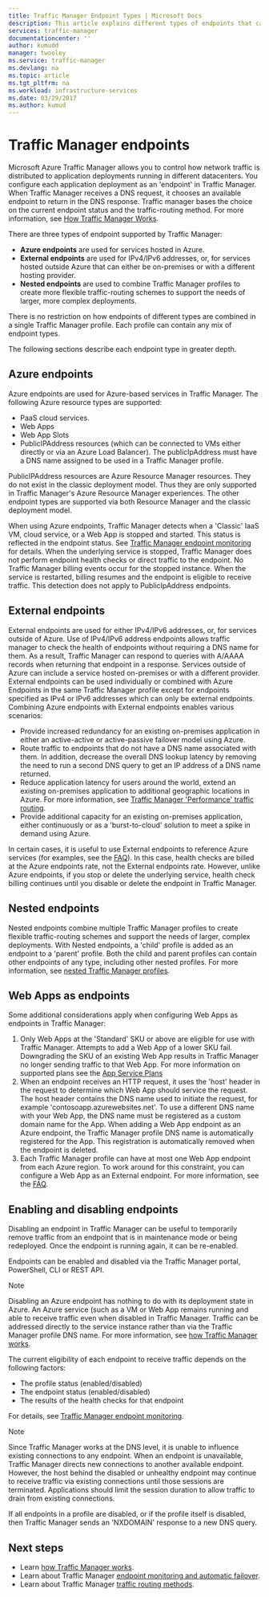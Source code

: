 ```yaml
---
title: Traffic Manager Endpoint Types | Microsoft Docs
description: This article explains different types of endpoints that can be used with Azure Traffic Manager
services: traffic-manager
documentationcenter: ''
author: kumudd
manager: twooley
ms.service: traffic-manager
ms.devlang: na
ms.topic: article
ms.tgt_pltfrm: na
ms.workload: infrastructure-services
ms.date: 03/29/2017
ms.author: kumud
---
```


# Traffic Manager endpoints
Microsoft Azure Traffic Manager allows you to control how network traffic is distributed to application deployments running in different datacenters. You configure each application deployment as an 'endpoint' in Traffic Manager. When Traffic Manager receives a DNS request, it chooses an available endpoint to return in the DNS response. Traffic manager bases the choice on the current endpoint status and the traffic-routing method. For more information, see [How Traffic Manager Works](traffic-manager-how-it-works.md).

There are three types of endpoint supported by Traffic Manager:
* **Azure endpoints** are used for services hosted in Azure.
* **External endpoints** are used for IPv4/IPv6 addresses, or, for services hosted outside Azure that can either be on-premises or with a different hosting provider.
* **Nested endpoints** are used to combine Traffic Manager profiles to create more flexible traffic-routing schemes to support the needs of larger, more complex deployments.

There is no restriction on how endpoints of different types are combined in a single Traffic Manager profile. Each profile can contain any mix of endpoint types.

The following sections describe each endpoint type in greater depth.

## Azure endpoints

Azure endpoints are used for Azure-based services in Traffic Manager. The following Azure resource types are supported:

* PaaS cloud services.
* Web Apps
* Web App Slots
* PublicIPAddress resources (which can be connected to VMs either directly or via an Azure Load Balancer). The publicIpAddress must have a DNS name assigned to be used in a Traffic Manager profile.

PublicIPAddress resources are Azure Resource Manager resources. They do not exist in the classic deployment model. Thus they are only supported in Traffic Manager's Azure Resource Manager experiences. The other endpoint types are supported via both Resource Manager and the classic deployment model.

When using Azure endpoints, Traffic Manager detects when a 'Classic' IaaS VM, cloud service, or a Web App is stopped and started. This status is reflected in the endpoint status. See [Traffic Manager endpoint monitoring](traffic-manager-monitoring.md#endpoint-and-profile-status) for details. When the underlying service is stopped, Traffic Manager does not perform endpoint health checks or direct traffic to the endpoint. No Traffic Manager billing events occur for the stopped instance. When the service is restarted, billing resumes and the endpoint is eligible to receive traffic. This detection does not apply to PublicIpAddress endpoints.

## External endpoints

External endpoints are used for either IPv4/IPv6 addresses, or, for services outside of Azure. Use of IPv4/IPv6 address endpoints allows traffic manager to check the health of endpoints without requiring a DNS name for them. As a result, Traffic Manager can respond to queries with A/AAAA records when returning that endpoint in a response. Services outside of Azure can include a service hosted on-premises or with a different provider. External endpoints can be used individually or combined with Azure Endpoints in the same Traffic Manager profile except for endpoints specified as IPv4 or IPv6 addresses which can only be external endpoints. Combining Azure endpoints with External endpoints enables various scenarios:

* Provide increased redundancy for an existing on-premises application in either an active-active or active-passive failover model using Azure. 
* Route traffic to endpoints that do not have a DNS name associated with them. In addition, decrease the overall DNS lookup latency by removing the need to run a second DNS query to get an IP address of a DNS name returned. 
* Reduce application latency for users around the world, extend an existing on-premises application to additional geographic locations in Azure. For more information, see [Traffic Manager 'Performance' traffic routing](traffic-manager-routing-methods.md#performance).
* Provide additional capacity for an existing on-premises application, either continuously or as a 'burst-to-cloud' solution to meet a spike in demand using Azure.

In certain cases, it is useful to use External endpoints to reference Azure services (for examples, see the [FAQ](traffic-manager-faqs.md#traffic-manager-endpoints)). In this case, health checks are billed at the Azure endpoints rate, not the External endpoints rate. However, unlike Azure endpoints, if you stop or delete the underlying service, health check billing continues until you disable or delete the endpoint in Traffic Manager.

## Nested endpoints

Nested endpoints combine multiple Traffic Manager profiles to create flexible traffic-routing schemes and support the needs of larger, complex deployments. With Nested endpoints, a 'child' profile is added as an endpoint to a 'parent' profile. Both the child and parent profiles can contain other endpoints of any type, including other nested profiles. For more information, see [nested Traffic Manager profiles](traffic-manager-nested-profiles.md).

## Web Apps as endpoints

Some additional considerations apply when configuring Web Apps as endpoints in Traffic Manager:

1. Only Web Apps at the 'Standard' SKU or above are eligible for use with Traffic Manager. Attempts to add a Web App of a lower SKU fail. Downgrading the SKU of an existing Web App results in Traffic Manager no longer sending traffic to that Web App. For more information on supported plans see the [App Service Plans](https://azure.microsoft.com/pricing/details/app-service/plans/)
2. When an endpoint receives an HTTP request, it uses the 'host' header in the request to determine which Web App should service the request. The host header contains the DNS name used to initiate the request, for example 'contosoapp.azurewebsites.net'. To use a different DNS name with your Web App, the DNS name must be registered as a custom domain name for the App. When adding a Web App endpoint as an Azure endpoint, the Traffic Manager profile DNS name is automatically registered for the App. This registration is automatically removed when the endpoint is deleted.
3. Each Traffic Manager profile can have at most one Web App endpoint from each Azure region. To work around for this constraint, you can configure a Web App as an External endpoint. For more information, see the [FAQ](traffic-manager-faqs.md#traffic-manager-endpoints).

## Enabling and disabling endpoints

Disabling an endpoint in Traffic Manager can be useful to temporarily remove traffic from an endpoint that is in maintenance mode or being redeployed. Once the endpoint is running again, it can be re-enabled.

Endpoints can be enabled and disabled via the Traffic Manager portal, PowerShell, CLI or REST API.

> [!NOTE]
> Disabling an Azure endpoint has nothing to do with its deployment state in Azure. An Azure service (such as a VM or Web App remains running and able to receive traffic even when disabled in Traffic Manager. Traffic can be addressed directly to the service instance rather than via the Traffic Manager profile DNS name. For more information, see [how Traffic Manager works](traffic-manager-how-it-works.md).

The current eligibility of each endpoint to receive traffic depends on the following factors:

* The profile status (enabled/disabled)
* The endpoint status (enabled/disabled)
* The results of the health checks for that endpoint

For details, see [Traffic Manager endpoint monitoring](traffic-manager-monitoring.md#endpoint-and-profile-status).

> [!NOTE]
> Since Traffic Manager works at the DNS level, it is unable to influence existing connections to any endpoint. When an endpoint is unavailable, Traffic Manager directs new connections to another available endpoint. However, the host behind the disabled or unhealthy endpoint may continue to receive traffic via existing connections until those sessions are terminated. Applications should limit the session duration to allow traffic to drain from existing connections.

If all endpoints in a profile are disabled, or if the profile itself is disabled, then Traffic Manager sends an 'NXDOMAIN' response to a new DNS query.


## Next steps

* Learn [how Traffic Manager works](traffic-manager-how-it-works.md).
* Learn about Traffic Manager [endpoint monitoring and automatic failover](traffic-manager-monitoring.md).
* Learn about Traffic Manager [traffic routing methods](traffic-manager-routing-methods.md).
